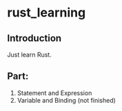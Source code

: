 # rust_learning
## Introduction
Just learn Rust.



## Part:
1. Statement and Expression
2. Variable and Binding (not finished)

